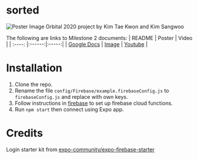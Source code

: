 # sorted

![Poster Image](https://i.imgur.com/mAwQgxJ.png)
Orbital 2020 project by Kim Tae Kwon and Kim Sangwoo

The following are links to Milestone 2 documents:
| README | Poster | Video |
| :----: |:------:|:-----:|
| [Google Docs](https://docs.google.com/document/d/1SLPb2OJOF4XCtag-7TVqmqevsQZ7x8REouIweSJDAIU/edit?usp=sharing) | [Image](https://i.imgur.com/mAwQgxJ.png) | [Youtube](https://youtu.be/PO5M3X_wcu4) |

# Installation

1. Clone the repo.
1. Rename the file `config/Firebase/example.firebaseConfig.js` to `firebaseConfig.js` and replace with own keys.
1. Follow instructions in [firebase](firebase) to set up firebase cloud functions.
1. Run `npm start` then connect using Expo app.

# Credits

Login starter kit from [expo-community/expo-firebase-starter](https://github.com/expo-community/expo-firebase-starter)
